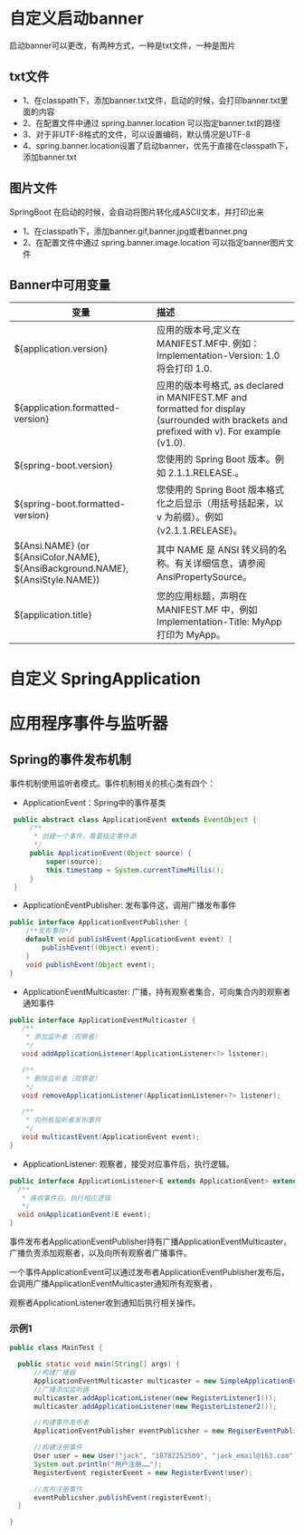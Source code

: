 # 自定义启动banner

启动banner可以更改，有两种方式，一种是txt文件，一种是图片

## txt文件

+ 1、在classpath下，添加banner.txt文件，启动的时候，会打印banner.txt里面的内容
+ 2、在配置文件中通过 spring.banner.location 可以指定banner.txt的路径
+ 3、对于非UTF-8格式的文件，可以设置编码，默认情况是UTF-8
+ 4、spring.banner.location设置了启动banner，优先于直接在classpath下，添加banner.txt

## 图片文件
SpringBoot 在启动的时候，会自动将图片转化成ASCII文本，并打印出来

+ 1、在classpath下，添加banner.gif,banner.jpg或者banner.png
+ 2、在配置文件中通过 spring.banner.image.location 可以指定banner图片文件

## Banner中可用变量

 | 变量        | 描述    |
 | --------   | :-----   |
 | ${application.version}                  | 应用的版本号,定义在 MANIFEST.MF中. 例如： Implementation-Version: 1.0 将会打印 1.0.|  
 | ${application.formatted-version}        | 应用的版本号格式, as declared in MANIFEST.MF and formatted for display (surrounded with brackets and prefixed with v). For example (v1.0).|  
 | ${spring-boot.version}                  | 您使用的 Spring Boot 版本。例如 2.1.1.RELEASE.。| 
 | ${spring-boot.formatted-version}        | 您使用的 Spring Boot 版本格式化之后显示（用括号括起来，以 v 为前缀）。例如 (v2.1.1.RELEASE)。| 
 | ${Ansi.NAME} (or ${AnsiColor.NAME}, ${AnsiBackground.NAME}, ${AnsiStyle.NAME})        | 其中 NAME 是 ANSI 转义码的名称。有关详细信息，请参阅 AnsiPropertySource。|
 | ${application.title}                    | 您的应用标题，声明在 MANIFEST.MF 中，例如 Implementation-Title: MyApp 打印为 MyApp。|     
 
 # 自定义 SpringApplication
 
 # 应用程序事件与监听器
 
 ## Spring的事件发布机制
 
 事件机制使用监听者模式。事件机制相关的核心类有四个：

 + ApplicationEvent：Spring中的事件基类
 
```java
 public abstract class ApplicationEvent extends EventObject {
     /**
      * 创建一个事件，需要指定事件源
      */
     public ApplicationEvent(Object source) {
         super(source);
         this.timestamp = System.currentTimeMillis();
     }
 }
```

 + ApplicationEventPublisher: 发布事件这，调用广播发布事件

```java
public interface ApplicationEventPublisher {
    /**发布事件*/
    default void publishEvent(ApplicationEvent event) {
        publishEvent((Object) event);
    }
    void publishEvent(Object event);
}
```
 
 + ApplicationEventMulticaster: 广播，持有观察者集合，可向集合内的观察者通知事件
 
 ```java
public interface ApplicationEventMulticaster {
    /**
     * 添加监听者（观察者）
     */
    void addApplicationListener(ApplicationListener<?> listener);

    /**
     * 删除监听者（观察者）
     */
    void removeApplicationListener(ApplicationListener<?> listener);

    /**
     * 向所有监听者发布事件
     */
    void multicastEvent(ApplicationEvent event);
}
 ```
 
 + ApplicationListener: 观察者，接受对应事件后，执行逻辑。
 
  ```java
public interface ApplicationListener<E extends ApplicationEvent> extends EventListener {
    /**
     * 接收事件后，执行相应逻辑
     */
    void onApplicationEvent(E event);
}
  ```
  
事件发布者ApplicationEventPublisher持有广播ApplicationEventMulticaster，广播负责添加观察者，以及向所有观察者广播事件。

一个事件ApplicationEvent可以通过发布者ApplicationEventPublisher发布后，会调用广播ApplicationEventMulticaster通知所有观察者，

观察者ApplicationListener收到通知后执行相关操作。

### 示例1

  ```java
public class MainTest {

    public static void main(String[] args) {
        //构建广播器
        ApplicationEventMulticaster multicaster = new SimpleApplicationEventMulticaster();
        //广播添加监听器
        multicaster.addApplicationListener(new RegisterListener1());
        multicaster.addApplicationListener(new RegisterListener2());

        //构建事件发布者
        ApplicationEventPublisher eventPublicsher = new RegiserEventPublisher(multicaster);

        //构建注册事件
        User user = new User("jack", "18782252509", "jack_email@163.com");
        System.out.println("用户注册……");
        RegisterEvent registerEvent = new RegisterEvent(user);

        //发布注册事件
        eventPublicsher.publishEvent(registerEvent);
    }

}

  ```